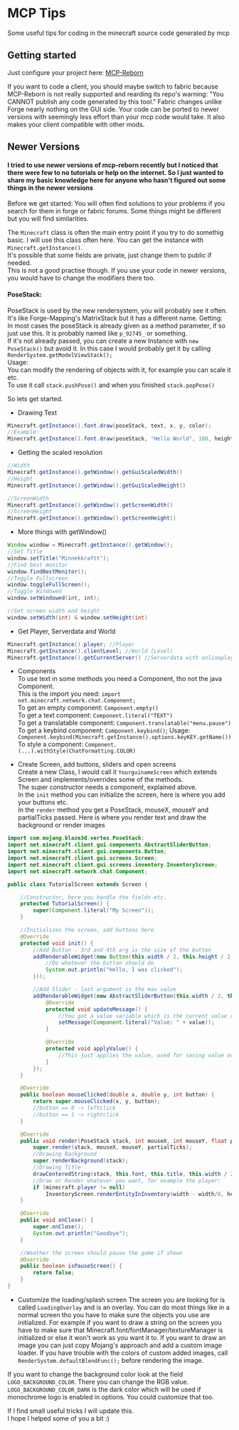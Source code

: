 # MCP Tips
Some useful tips for coding in the minecraft source code generated by mcp

## Getting started
Just configure your project here: [MCP-Reborn](https://github.com/Hexeption/MCP-Reborn)

If you want to code a client, you should maybe switch to fabric because MCP-Reborn is not really supported and rearding its repo's warning: "You CANNOT publish any code generated by this tool."
Fabric changes unlike Forge nearly nothing on the GUI side. Your code can be ported to newer versions with seemingly less effort than your mcp code would take. It also makes your client compatible with other mods.

## Newer Versions
#### I tried to use newer versions of mcp-reborn recently but I noticed that there were few to no tutorials or help on the internet. So I just wanted to share my basic knowledge here for anyone who hasn't figured out some things in the newer versions


Before we get started: 
You will often find solutions to your problems if you search for them in forge or fabric forums. Some things might be different but you will find similarities. 

The `Minecraft` class is often the main entry point if you try to do somethig basic. I will use this class often here. 
You can get the instance with `Minecraft.getInstance()`.  
It's possible that some fields are private, just change them to public if needed.  
This is not a good practise though. If you use your code in newer versions, you would have to change the modifiers there too.

#### PoseStack:  
PoseStack is used by the new rendersystem, you will probably see it often.  
It's like Forge-Mapping's MatrixStack but it has a different name.
Getting:   
In most cases the poseStack is already given as a method parameter, if so just use this. It is probably named like `p_92745_` or something.  
If it's not already passed, you can create a new Instance with `new PoseStack()` but avoid it. In this case I would probably get it by calling `RenderSystem.getModelViewStack();`  
Usage:  
You can modify the rendering of objects with it, for example you can scale it etc.  
To use it call `stack.pushPose()` and when you finished `stack.popPose()`  

So lets get started.

- Drawing Text
```java
Minecraft.getInstance().font.draw(poseStack, text, x, y, color);
//Example:
Minecraft.getInstance().font.draw(poseStack, "Hello World", 100, height / 2, 0xFFFFFF); // would draw a Hello World in white at x position 100 and at the hight of the screen split in half
```

- Getting the scaled resolution
```java
//Width
Minecraft.getInstance().getWindow().getGuiScaledWidth()
//Height
Minecraft.getInstance().getWindow().getGuiScaledHeight()

//ScreenWidth
Minecraft.getInstance().getWindow().getScreenWidth()
//ScreenHeight
Minecraft.getInstance().getWindow().getScreenHeight()
```

- More things with getWindow()
```java
Window window = Minecraft.getInstance().getWindow();
//Set Title
window.setTitle("Minnekkraftt");
//Find best monitor
window.findBestMonitor();
//Toggle Fullscreen
window.toggleFullScreen();
//Toggle Windowed
window.setWindowed(int, int);

//Set screen width and height
window.setWidth(int) & window.setHeight(int)
```

- Get Player, Serverdata and World
```java
Minecraft.getInstance().player; //Player
Minecraft.getInstance().clientLevel; //World (Level)
Minecraft.getInstance().getCurrentServer() //Serverdata with onlineplayers, ip, version, motd, ping, icon, etc.
```

- Components  
To use text in some methods you need a Component, tho not the java Component.  
This is the import you need: `import net.minecraft.network.chat.Component;`  
To get an empty component: `Component.empty()`  
To get a text component: `Component.literal("TEXT")`  
To get a translatable component: `Component.translatable("menu.pause")`   
To get a keybind component: `Component.keybind()`; Usage: `Component.keybind(Minecraft.getInstance().options.keyKEY.getName())`  
To style a component: `Component.(...).withStyle(ChatFormatting.COLOR)`  

- Create Screen, add buttons, sliders and open screens  
Create a new Class, I would call it `YourguinameScreen` which extends Screen and implements/overrides some of the methods.   
The super constructor needs a component, explained above.  
In the `init` method you can initialize the screen, here is where you add your buttons etc.  
In the `render` method you get a PoseStack, mouseX, mouseY and partialTicks passed. Here is where you render text and draw the background or render images  
```java
import com.mojang.blaze3d.vertex.PoseStack;
import net.minecraft.client.gui.components.AbstractSliderButton;
import net.minecraft.client.gui.components.Button;
import net.minecraft.client.gui.screens.Screen;
import net.minecraft.client.gui.screens.inventory.InventoryScreen;
import net.minecraft.network.chat.Component;

public class TutorialScreen extends Screen {

    //Constructor, here you handle the fields etc.
    protected TutorialScreen() {
        super(Component.literal("My Screen"));
    }

    //Initializes the screen, add buttons here
    @Override
    protected void init() {
        //Add Button - 3rd and 4th arg is the size of the button
        addRenderableWidget(new Button(this.width / 2, this.height / 2, 98, 20, Component.literal("My Button"), (p_96323_) -> {
            //Do whatever the button should do
            System.out.println("Hello, I was clicked");
        }));

        //Add Slider - last argument is the max value
        addRenderableWidget(new AbstractSliderButton(this.width / 2, this.height / 2, 98, 20, Component.literal("My Button"), 1) {
            @Override
            protected void updateMessage() {
                //You got a value variable which is the current value of the slider, you can visualize it like that:
                setMessage(Component.literal("Value: " + value));
            }

            @Override
            protected void applyValue() {
                //This just applies the value, used for saving value or doing whatever the slider should do
            }
        });
    }

    @Override
    public boolean mouseClicked(double x, double y, int button) {
        return super.mouseClicked(x, y, button);
        //button == 0 -> leftclick
        //button == 1 -> rightclick
    }

    @Override
    public void render(PoseStack stack, int mouseX, int mouseY, float partialTicks) {
        super.render(stack, mouseX, mouseY, partialTicks);
        //Drawing Background
        super.renderBackground(stack);
        //Drawing Title
        drawCenteredString(stack, this.font, this.title, this.width / 2, 15, 16777215);
        //Draw or Render whatever you want, for example the player:
        if (minecraft.player != null)
            InventoryScreen.renderEntityInInventory(width - width/8, height/3 + 100, 75, 1.0f, 1.0f, this.minecraft.player);
    }

    @Override
    public void onClose() {
        super.onClose();
        System.out.println("Goodbye");
    }

    //Weather the screen should pause the game if shown
    @Override
    public boolean isPauseScreen() {
        return false;
    }
}

```

- Customize the loading/splash screen
The screen you are looking for is called `LoadingOverlay` and is an overlay. 
You can do most things like in a normal screen tho you have to make sure the objects you use are initialized. 
For example if you want to draw a string on the screen you have to make sure that Minecraft.font/fontManager/textureManager is initialized 
or else it won't work as you want it to. If you want to draw an image you can just copy Mojang's approach and add a custom image loader. 
If you have trouble with the colors of custom added images, call `RenderSystem.defaultBlendFunc();` before rendering the image.

If you want to change the background color look at the field `LOGO_BACKGROUND_COLOR`. There you can change the RGB value. 
`LOGO_BACKGROUND_COLOR_DARK` is the dark color which will be used if monochrome logo is enabled in options. You could customize that too.


If I find small useful tricks I will update this.  
I hope I helped some of you a bit :)
